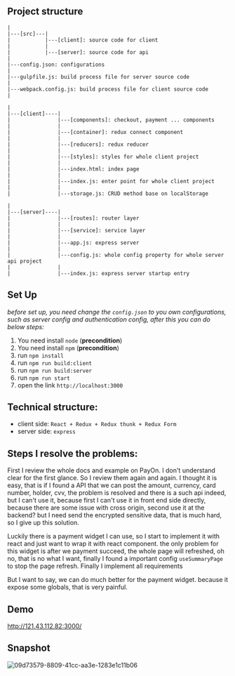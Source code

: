 ## Project structure
```
|
|---[src]---|
|           |---[client]: source code for client  
|           |
|           |---[server]: source code for api
|
|---config.json: configurations
|
|---gulpfile.js: build process file for server source code
|
|---webpack.config.js: build process file for client source code
|
```

```
|
|---[client]----|
|               |---[components]: checkout, payment ... components
|               |
|               |---[container]: redux connect component
|               |
|               |---[reducers]: redux reducer
|               |
|               |---[styles]: styles for whole client project
|               |
|               |---index.html: index page
|               |
|               |---index.js: enter point for whole client project
|               |
|               |---storage.js: CRUD method base on localStorage
```

```
|
|---[server]----|
|               |---[routes]: router layer
|               |
|               |---[service]: service layer
|               |
|               |---app.js: express server
|               |
|               |---config.js: whole config property for whole server api project
|               |
|               |---index.js: express server startup entry
```

## Set Up

*before set up, you need change the `config.json` to you own configurations, such as server config and authentication config, after this you can do below steps:*

1. You need install `node` (**precondition**)
2. You need install `npm` (**precondition**)
3. run `npm install`
4. run `npm run build:client`
5. run `npm run build:server`
6. run `npm run start`
7. open the link `http://localhost:3000`

## Technical structure:

* client side: `React + Redux + Redux thunk + Redux Form`
* server side: `express`

## Steps I resolve the problems:
First I review the whole docs and example on PayOn. I don't understand clear for the first glance. So I review them again and again. I thought it is easy, that is if I found a API that we can post the amount, currency, card number, holder, cvv, the problem is resolved and there is a such api indeed, but I can't use it, because first I can't use it in front end side directly, because there are some issue with cross origin, second use it at the backend? but I need send the encrypted sensitive data, that is much hard, so I give up this solution.

Luckily  there is a payment widget I can use, so I start to implement it with react and just want to wrap it with react component. the only problem for this widget is after we payment succeed, the whole page will refreshed, oh no, that is no what I want, finally I found a important config `useSummaryPage` to stop the page refresh. Finally I implement all requirements

But I want to say, we can do much better for the payment widget. because it expose some globals, that is very painful.

## Demo

<a href="http://121.43.112.82:3000/" target="_blank">http://121.43.112.82:3000/</a>

## Snapshot
![09d73579-8809-41cc-aa3e-1283e1c11b06](https://cloud.githubusercontent.com/assets/7593506/16953953/9c732386-4e01-11e6-9e61-66bee1e952e4.png)
